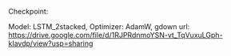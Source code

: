Checkpoint:

Model: LSTM_2stacked,
Optimizer: AdamW,
gdown url: https://drive.google.com/file/d/1RJPRdnmoYSN-vt_TqVuxuLGph-kIavdp/view?usp=sharing
